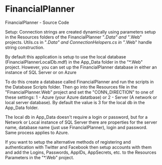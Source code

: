 # FinancialPlanner
FinancialPlanner - Source Code 

Setup:
  Connection strings are created dynamically using parameters setup in the Resources folders of the FinancialPlanner "*.Data" and "*.Web" projects.  Utils.cs in "*.Data" and ConnectionHelopers.cs in "*.Web" handle string construction.
  
  By default this application is setup to use the local database (FinancialPlannerLocalDb.mdf) in the App_Data folder in the "*.Web" project.  However, you can set up the FinancialPlanner database in either an instance of SQL Server or on Azure
  
  To do this create a database called FinancialPlanner and run the scripts in the Database Scripts folder.  Then go into the Resources file in the "FinancialPlanner.Web" project and set the "CONN_DIRECTION" to one of these settings: 1  - Azure (your Azure datatbase) or 2  - Server (A network or local server database).  By default the value is 3 for the local db in the App_Data folder.

  The local db in App_Data doesn't require a login or password, but for a Network or Local instance of SQL Server there are properties for the server name, database name (just use FinancialPlanner), login and password.  Same process applies to Azure.
  
  If you want to setup the alternative methods of registering and authentication with Twitter and Facebook then setup accounts with them and add the Logins, Passwords, AppIDs, AppSecrets, etc. to the Resources Parameters in the "*.Web" project.
    
  
